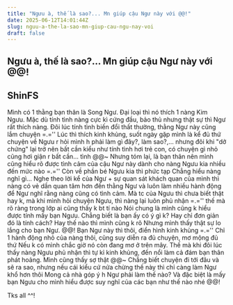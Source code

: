 ```yaml
---
title: "Ngưu à, thế là sao?... Mn giúp cậu Ngư này với @@!"
date: 2025-06-12T14:01:44Z
slug: nguu-a-the-la-sao-mn-giup-cau-ngu-nay-voi
draft: false
---
```


## Ngưu à, thế là sao?... Mn giúp cậu Ngư này với @@!

## ShinFS

Mình có 1 thằng bạn thân là Song Ngư.
Đại loại thì nó thích 1 nàng Kim Ngưu. Mặc dù tính tình nàng cực kì cứng đầu, bảo thủ nhưng thật sự thì Ngư rất thích nàng. Đôi lúc tính tình biến đổi thất thường, thằng Ngư này cũng lắm chuyện =.='' Lúc thì thích kinh khủng, suốt ngày gặp mình là kể đủ thứ chuyện về Ngưu r hỏi mình h phải làm gì đây?, làm sao?,... nhưng đôi khi "dở chứng" lại trở nên bất cần  kiểu như tính tình hơi trẻ con, có chuyện gì nhỏ cũng hơi giận r bất cần... tình @@~ Nhưng tóm lại, là bạn thân nên mình cũng hiểu rõ được tình cảm của cậu Ngư này dành cho nàng Ngưu kia nhiều đến mức nào =.=''
Còn về phần bé Ngưu kia thì phức tạp  Chẳng hiểu nàng nghĩ gì... Nghe theo lời kể của Ngư + sự quan sát khách quan của mình thì nàng có vẻ dần quan tâm hơn đến thằng Ngư và luôn làm nhiều hành động để Ngư nghĩ rằng nàng cũng có tình cảm. Mà tc của Ngưu thì chưa biết thật hay k, mà khi mình hỏi chuyện Ngưu, thì nàng lại luôn phủ nhận =.='' thế mà rõ ràng trong lớp ai cũng thấy k bt tí nào  Nói chung là mình cũng k hiểu được tính mấy bạn Ngưu. Chẳng biết là bạn ấy có ý gì k? Hay chỉ đơn giản đó là tính cách? Hay thế nào thì mình cũng k rõ  Nhưng mình thấy thật sự lo lắng cho bạn Ngư.
@@! Bạn Ngư này thì thôi, điển hình kinh khủng =.='' Chỉ 1 hành động nhỏ của nàng thôi, cũng suy diễn ra đủ chuyện, mơ mộng đủ thứ  Nếu k có mình chắc giờ nó còn đang mơ ở trên mây. Thế mà khi đôi lúc thấy nàng Ngưu phủ nhận thì tự kỉ kinh khủng, đến nổi làm cả đám bạn thân phát hoảng. Mình cũng thấy sợ thật @@~ Chẳng biết chuyện đi tới đâu và sẽ ra sao, nhưng nếu cái kiểu cứ nửa chừng thế này thì chỉ càng làm Ngư khổ hơn thôi 
Mong cả nhà góp ý h Ngư phải làm thế nào? Và đặc biệt là mấy bạn Ngưu cho mình hiểu được suy nghĩ của các bạn như thế nào nhé @@!
 
Tks all ^^!